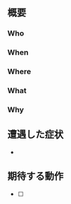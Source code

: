 <!-- GitHub Markdown の書き方は以下を参照してください。
基本的な書き方とフォーマットの構文 - GitHub ヘルプ
https://help.github.com/ja/github/writing-on-github/basic-writing-and-formatting-syntax
-->

## 概要
<!-- 動作不良の概要をこの行の下から書いてください。 -->


<!-- 動作不良の 5W(1H) をこの行の下から埋めてください。課題を明確化するために、全ての項目を埋めることを推奨します。-->
### Who


### When


### Where


### What


### Why


<!-- ### How
How は「この方法で解決しそう」という案があれば追記してください。 -->


## 遭遇した症状
<!-- 遭遇した症状を箇条書きで、この行の下から書いてください。
エラーメッセージを全文、ならびに状況が確認できるスクリーンキャプチャを添えると解決しやすくなるかもしれません。 -->
-

## 期待する動作
<!-- 何をすることで正常動作と見なせるか、箇条書きでこの行の下から書いてください。 -->
- [ ]